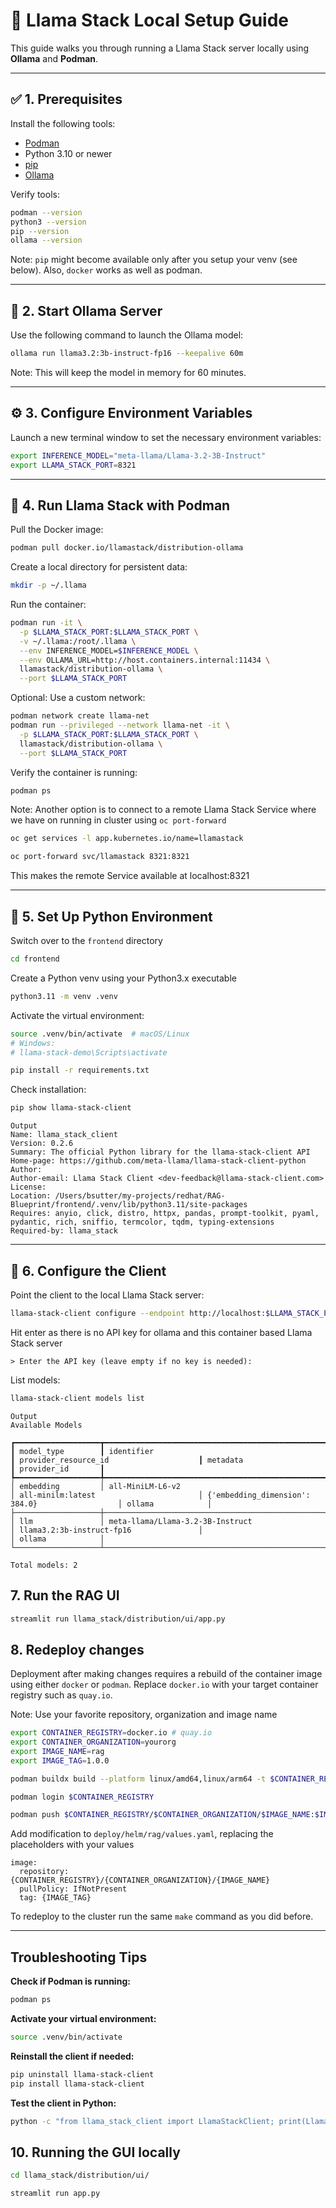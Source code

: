 # 🦙 Llama Stack Local Setup Guide

This guide walks you through running a Llama Stack server locally using **Ollama** and **Podman**.

---

## ✅ 1. Prerequisites

Install the following tools:

- [Podman](https://podman.io/docs/installation)
- Python 3.10 or newer
- [pip](https://pip.pypa.io/en/stable/installation/)
- [Ollama](https://ollama.com/download)

Verify tools:

```bash
podman --version
python3 --version
pip --version
ollama --version
```

Note: `pip` might become available only after you setup your venv (see below).  Also, `docker` works as well as podman. 

---

## 🚀 2. Start Ollama Server

Use the following command to launch the Ollama model:

```bash
ollama run llama3.2:3b-instruct-fp16 --keepalive 60m
```

Note: This will keep the model in memory for 60 minutes.

---

## ⚙️ 3. Configure Environment Variables

Launch a new terminal window to set the necessary environment variables:

```bash
export INFERENCE_MODEL="meta-llama/Llama-3.2-3B-Instruct"
export LLAMA_STACK_PORT=8321
```

---

## 🐳 4. Run Llama Stack with Podman

Pull the Docker image:

```bash
podman pull docker.io/llamastack/distribution-ollama
```

Create a local directory for persistent data:

```bash
mkdir -p ~/.llama
```

Run the container:

```bash
podman run -it \
  -p $LLAMA_STACK_PORT:$LLAMA_STACK_PORT \
  -v ~/.llama:/root/.llama \
  --env INFERENCE_MODEL=$INFERENCE_MODEL \
  --env OLLAMA_URL=http://host.containers.internal:11434 \
  llamastack/distribution-ollama \
  --port $LLAMA_STACK_PORT
```

Optional: Use a custom network:

```bash
podman network create llama-net
podman run --privileged --network llama-net -it \
  -p $LLAMA_STACK_PORT:$LLAMA_STACK_PORT \
  llamastack/distribution-ollama \
  --port $LLAMA_STACK_PORT
```

Verify the container is running:

```bash
podman ps
```

Note:  Another option is to connect to a remote Llama Stack Service where we have on running in cluster using `oc port-forward`

```bash
oc get services -l app.kubernetes.io/name=llamastack

oc port-forward svc/llamastack 8321:8321
```

This makes the remote Service available at localhost:8321

---

## 🐍 5. Set Up Python Environment

Switch over to the `frontend` directory

```bash
cd frontend
```

Create a Python venv using your Python3.x executable

```bash
python3.11 -m venv .venv
```

Activate the virtual environment:

```bash
source .venv/bin/activate  # macOS/Linux
# Windows:
# llama-stack-demo\Scripts\activate
```

```bash
pip install -r requirements.txt
```

Check installation:

```bash
pip show llama-stack-client
```

```
Output
Name: llama_stack_client
Version: 0.2.6
Summary: The official Python library for the llama-stack-client API
Home-page: https://github.com/meta-llama/llama-stack-client-python
Author:
Author-email: Llama Stack Client <dev-feedback@llama-stack-client.com>
License:
Location: /Users/bsutter/my-projects/redhat/RAG-Blueprint/frontend/.venv/lib/python3.11/site-packages
Requires: anyio, click, distro, httpx, pandas, prompt-toolkit, pyaml, pydantic, rich, sniffio, termcolor, tqdm, typing-extensions
Required-by: llama_stack
```

---

## 📡 6. Configure the Client

Point the client to the local Llama Stack server:

```bash
llama-stack-client configure --endpoint http://localhost:$LLAMA_STACK_PORT
```

Hit enter as there is no API key for ollama and this container based Llama Stack server

```
> Enter the API key (leave empty if no key is needed):
```

List models:

```bash
llama-stack-client models list
```

```
Output
Available Models

┏━━━━━━━━━━━━━━━━━━━┳━━━━━━━━━━━━━━━━━━━━━━━━━━━━━━━━━━━━━━━━━━━━━━━━━━━━┳━━━━━━━━━━━━━━━━━━━━━━━━━━━━━━━━━━━━━━━━━┳━━━━━━━━━━━━━━━━━━━━━━━━━━━━━━━━━━━━━━━━━━━━━━━━━┳━━━━━━━━━━━━━━━━━━━┓
┃ model_type        ┃ identifier                                         ┃ provider_resource_id                    ┃ metadata                                        ┃ provider_id       ┃
┡━━━━━━━━━━━━━━━━━━━╇━━━━━━━━━━━━━━━━━━━━━━━━━━━━━━━━━━━━━━━━━━━━━━━━━━━━╇━━━━━━━━━━━━━━━━━━━━━━━━━━━━━━━━━━━━━━━━━╇━━━━━━━━━━━━━━━━━━━━━━━━━━━━━━━━━━━━━━━━━━━━━━━━━╇━━━━━━━━━━━━━━━━━━━┩
│ embedding         │ all-MiniLM-L6-v2                                   │ all-minilm:latest                       │ {'embedding_dimension': 384.0}                  │ ollama            │
├───────────────────┼────────────────────────────────────────────────────┼─────────────────────────────────────────┼─────────────────────────────────────────────────┼───────────────────┤
│ llm               │ meta-llama/Llama-3.2-3B-Instruct                   │ llama3.2:3b-instruct-fp16               │                                                 │ ollama            │
└───────────────────┴────────────────────────────────────────────────────┴─────────────────────────────────────────┴─────────────────────────────────────────────────┴───────────────────┘

Total models: 2
```

## 7. Run the RAG UI

```bash
streamlit run llama_stack/distribution/ui/app.py
```

## 8. Redeploy changes

Deployment after making changes requires a rebuild of the container image using either `docker` or `podman`.  Replace `docker.io` with your target container registry such as `quay.io`.

Note: Use your favorite repository, organization and image name

```bash
export CONTAINER_REGISTRY=docker.io # quay.io
export CONTAINER_ORGANIZATION=yourorg
export IMAGE_NAME=rag
export IMAGE_TAG=1.0.0
```

```bash
podman buildx build --platform linux/amd64,linux/arm64 -t $CONTAINER_REGISTRY/$CONTAINER_ORGANIZATION/$IMAGE_NAME:$IMAGE_TAG -f Containerfile .
```

```bash
podman login $CONTAINER_REGISTRY
```

```bash
podman push $CONTAINER_REGISTRY/$CONTAINER_ORGANIZATION/$IMAGE_NAME:$IMAGE_TAG
```

Add modification to `deploy/helm/rag/values.yaml`, replacing the placeholders with your values

```
image:
  repository: {CONTAINER_REGISTRY}/{CONTAINER_ORGANIZATION}/{IMAGE_NAME}
  pullPolicy: IfNotPresent
  tag: {IMAGE_TAG}
```

 To redeploy to the cluster run the same `make` command as you did before.


---

## Troubleshooting Tips

**Check if Podman is running:**

```bash
podman ps
```

**Activate your virtual environment:**

```bash
source .venv/bin/activate
```

**Reinstall the client if needed:**

```bash
pip uninstall llama-stack-client
pip install llama-stack-client
```

**Test the client in Python:**

```bash
python -c "from llama_stack_client import LlamaStackClient; print(LlamaStackClient)"
```

## 10. Running the GUI locally

```bash
cd llama_stack/distribution/ui/
```

```bash
streamlit run app.py
```

